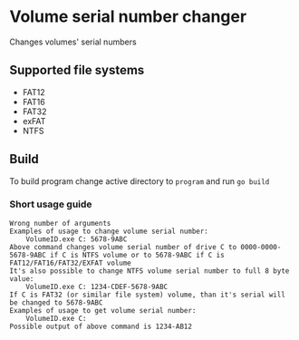# Volume serial number changer

Changes volumes' serial numbers

## Supported file systems
- FAT12
- FAT16
- FAT32
- exFAT
- NTFS

## Build
To build program change active directory to `program` and run `go build`

### Short usage guide
```
Wrong number of arguments
Examples of usage to change volume serial number:
    VolumeID.exe C: 5678-9ABC
Above command changes volume serial number of drive C to 0000-0000-5678-9ABC if C is NTFS volume or to 5678-9ABC if C is FAT12/FAT16/FAT32/EXFAT volume
It's also possible to change NTFS volume serial number to full 8 byte value:
    VolumeID.exe C: 1234-CDEF-5678-9ABC
If C is FAT32 (or similar file system) volume, than it's serial will be changed to 5678-9ABC
Examples of usage to get volume serial number:
    VolumeID.exe C:
Possible output of above command is 1234-AB12
```
